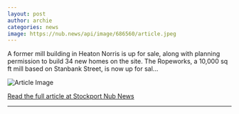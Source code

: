 ```yaml
---
layout: post
author: archie
categories: news
image: https://nub.news/api/image/686560/article.jpeg
---
```

A former mill building in Heaton Norris is up for sale, along with planning permission to build 34 new homes on the site. The Ropeworks, a 10,000 sq ft mill based on Stanbank Street, is now up for sal...

![Article Image](https://nub.news/api/image/686560/article.jpeg)

[Read the full article at Stockport Nub News](https://stockport.nub.news/news/local-news/former-mill-in-heaton-norris-up-for-sale-with-plans-for-new-apartments-270205)

---
